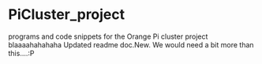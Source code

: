 # PiCluster_project
programs and code snippets for the Orange Pi cluster project
blaaaahahahaha
Updated readme doc.New.
We would need a bit more than this....:P

